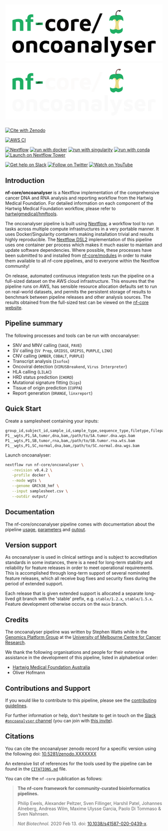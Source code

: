 # ![nf-core/oncoanalyser](docs/images/nf-core-oncoanalyser_logo_light.png#gh-light-mode-only) ![nf-core/oncoanalyser](docs/images/nf-core-oncoanalyser_logo_dark.png#gh-dark-mode-only)

[![Cite with Zenodo](http://img.shields.io/badge/DOI-10.5281/zenodo.XXXXXXX-1073c8?labelColor=000000)](https://doi.org/10.5281/zenodo.XXXXXXX)

[![AWS CI](https://img.shields.io/badge/CI%20tests-full%20size-FF9900?labelColor=000000&logo=Amazon%20AWS)](https://nf-co.re/oncoanalyser/results)

[![Nextflow](https://img.shields.io/badge/nextflow%20DSL2-%E2%89%A522.10.5-23aa62.svg)](https://www.nextflow.io/)
[![run with docker](https://img.shields.io/badge/run%20with-docker-0db7ed?labelColor=000000&logo=docker)](https://www.docker.com/)
[![run with singularity](https://img.shields.io/badge/run%20with-singularity-1d355c.svg?labelColor=000000)](https://sylabs.io/docs/)
[![run with conda](http://img.shields.io/badge/run%20with-conda-3EB049?labelColor=000000&logo=anaconda)](https://docs.conda.io/en/latest/)
[![Launch on Nextflow Tower](https://img.shields.io/badge/launch%20on-Nextflow%20Tower-%234256e7)](https://tower.nf/launch?pipeline=https://github.com/nf-core/oncoanalyser)

[![Get help on Slack](http://img.shields.io/badge/slack-nf--core%20%23oncoanalyser-4A154B?labelColor=000000&logo=slack)](https://nfcore.slack.com/channels/oncoanalyser)
[![Follow on Twitter](http://img.shields.io/badge/twitter-%40nf__core-1DA1F2?labelColor=000000&logo=twitter)](https://twitter.com/nf_core)
[![Watch on YouTube](http://img.shields.io/badge/youtube-nf--core-FF0000?labelColor=000000&logo=youtube)](https://www.youtube.com/c/nf-core)

## Introduction

**nf-core/oncoanalyser** is a Nextflow implementation of the comprehensive cancer DNA and RNA analysis and reporting
workflow from the Hartwig Medical Foundation. For detailed information on each component of the Hartwig Medical
Foundation workflow, please refer to [hartwigmedical/hmftools](https://github.com/hartwigmedical/hmftools/).

The oncoanalyser pipeline is built using [Nextflow](https://www.nextflow.io), a workflow tool to run tasks across
multiple compute infrastructures in a very portable manner. It uses Docker/Singularity containers making installation
trivial and results highly reproducible. The [Nextflow DSL2](https://www.nextflow.io/docs/latest/dsl2.html)
implementation of this pipeline uses one container per process which makes it much easier to maintain and update
software dependencies. Where possible, these processes have been submitted to and installed from
[nf-core/modules](https://github.com/nf-core/modules) in order to make them available to all nf-core pipelines, and to
everyone within the Nextflow community!

On release, automated continuous integration tests run the pipeline on a full-sized dataset on the AWS cloud
infrastructure. This ensures that the pipeline runs on AWS, has sensible resource allocation defaults set to run on
real-world datasets, and permits the persistent storage of results to benchmark between pipeline releases and other
analysis sources. The results obtained from the full-sized test can be viewed on the [nf-core
website](https://nf-co.re/oncoanalyser/results).

## Pipeline summary

The following processes and tools can be run with oncoanalyser:

* SNV and MNV calling (`SAGE`, `PAVE`)
* SV calling (`SV Prep`, `GRIDSS`, `GRIPSS`, `PURPLE`, `LINX`)
* CNV calling (`AMBER`, `COBALT`, `PURPLE`)
* Transcript analysis (`Isofox`)
* Oncoviral detection (`VIRUSBreakend`, `Virus Interpreter`)
* HLA calling (`LILAC`)
* HRD status prediction (`CHORD`)
* Mutational signature fitting (`Sigs`)
* Tissue of origin prediction (`CUPPA`)
* Report generation (`ORANGE`, `linxreport`)

## Quick Start

Create a samplesheet containing your inputs:

```text
group_id,subject_id,sample_id,sample_type,sequence_type,filetype,filepath
P1__wgts,P1,SA,tumor,dna,bam,/path/to/SA.tumor.dna.wgs.bam
P1__wgts,P1,SB,tumor,rna,bam,/path/to/SB.tumor.rna.wts.bam
P1__wgts,P1,SC,normal,dna,bam,/path/to/SC.normal.dna.wgs.bam
```

Launch oncoanalyser:

```bash
nextflow run nf-core/oncoanalyser \
   -revision v0.4.2 \
   -profile docker \
   --mode wgts \
   --genome GRCh38_hmf \
   --input samplesheet.csv \
   --outdir output/
```

## Documentation

The nf-core/oncoanalyser pipeline comes with documentation about the pipeline
[usage](https://nf-co.re/oncoanalyser/usage), [parameters](https://nf-co.re/oncoanalyser/parameters) and
[output](https://nf-co.re/oncoanalyser/output).

## Version support

As oncoanalyser is used in clinical settings and is subject to accreditation standards in some instances, there is a
need for long-term stability and reliability for feature releases in order to meet operational requirements. This is
accomplished through long-term support of several nominated feature releases, which all receive bug fixes and security
fixes during the period of extended support.

Each release that is given extended support is allocated a separate long-lived git branch with the 'stable' prefix, e.g.
`stable/1.2.x`, `stable/1.5.x`. Feature development otherwise occurs on the `main` branch.

## Credits

The oncoanalyser pipeline was written by Stephen Watts while in the [Genomics Platform
Group](https://mdhs.unimelb.edu.au/centre-for-cancer-research/our-research/genomics-platform-group) at the [University
of Melbourne Centre for Cancer Research](https://mdhs.unimelb.edu.au/centre-for-cancer-research).

We thank the following organisations and people for their extensive assistance in the development of this pipeline,
listed in alphabetical order:

* [Hartwig Medical Foundation
  Australia](https://www.hartwigmedicalfoundation.nl/en/partnerships/hartwig-medical-foundation-australia/)
* Oliver Hofmann

## Contributions and Support

If you would like to contribute to this pipeline, please see the [contributing guidelines](.github/CONTRIBUTING.md).

For further information or help, don't hesitate to get in touch on the [Slack `#oncoanalyser`
channel](https://nfcore.slack.com/channels/oncoanalyser) (you can join with [this invite](https://nf-co.re/join/slack)).

## Citations

You can cite the oncoanalyser zenodo record for a specific version using the following doi:
[10.5281/zenodo.XXXXXXX](https://doi.org/10.5281/zenodo.XXXXXXX)

An extensive list of references for the tools used by the pipeline can be found in the [`CITATIONS.md`](CITATIONS.md)
file.

You can cite the `nf-core` publication as follows:

> **The nf-core framework for community-curated bioinformatics pipelines.**
>
> Philip Ewels, Alexander Peltzer, Sven Fillinger, Harshil Patel, Johannes Alneberg, Andreas Wilm, Maxime Ulysse Garcia,
> Paolo Di Tommaso & Sven Nahnsen.
>
> _Nat Biotechnol._ 2020 Feb 13. doi: [10.1038/s41587-020-0439-x](https://dx.doi.org/10.1038/s41587-020-0439-x).
